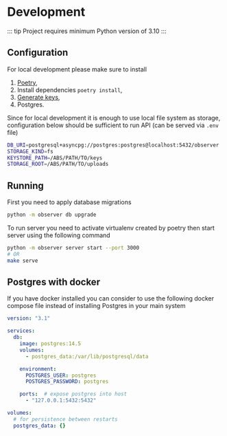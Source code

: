# Development

::: tip
Project requires minimum Python version of 3.10
:::

## Configuration

For local development please make sure to install

1. [Poetry](https://python-poetry.org/),
2. Install dependencies `poetry install`,
3. [Generate keys](../encryption/keys),
4. Postgres.

Since for local development it is enough to use local file system as storage,
configuration below should be sufficient to run API (can be served via `.env` file)

```sh
DB_URI=postgresql+asyncpg://postgres:postgres@localhost:5432/observer
STORAGE_KIND=fs
KEYSTORE_PATH=/ABS/PATH/TO/keys
STORAGE_ROOT=/ABS/PATH/TO/uploads
```

## Running

First you need to apply database migrations

```sh
python -m observer db upgrade
```

To run server you need to activate virtualenv created by poetry then start server
using the following command

```sh
python -m observer server start --port 3000
# OR
make serve
```


## Postgres with docker
If you have docker installed you can consider to use the following
docker compose file instead of installing Postgres in your main system

```yml
version: "3.1"

services:
  db:
    image: postgres:14.5
    volumes:
      - postgres_data:/var/lib/postgresql/data

    environment:
      POSTGRES_USER: postgres
      POSTGRES_PASSWORD: postgres

    ports:  # expose postgres into host
      - "127.0.0.1:5432:5432"

volumes:
  # for persistence between restarts
  postgres_data: {}
```
